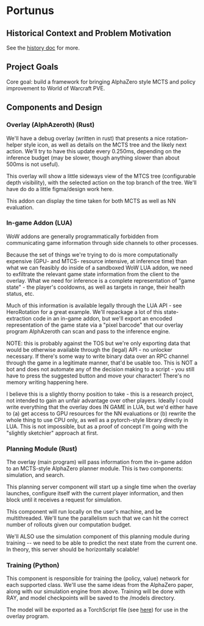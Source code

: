 # Portunus

## Historical Context and Problem Motivation
See the [history doc](HISTORY.md) for more.

## Project Goals
Core goal: build a framework for bringing AlphaZero style MCTS and policy improvement to World of Warcraft PVE.


## Components and Design
### Overlay (AlphAzeroth) (Rust)
We'll have a debug overlay (written in rust) that presents a nice rotation-helper style icon, as well as details on the MCTS tree and the likely next action. We'll try to have this update every 0.250ms, depending on the inference budget (may be slower, though anything slower than about 500ms is not useful).

This overlay will show a little sideways view of the MTCS tree (configurable depth visibility), with the selected action on the top branch of the tree. We'll have do do a little figma/design work here.

This addon can display the time taken for both MCTS as well as NN evaluation.

### In-game Addon  (LUA)
WoW addons are generally programmatically forbidden from communicating game information through side channels to other processes. 

Because the set of things we're trying to do is more computationally expensive (GPU- and MTCS- resource intensive, at inference time) than what we can feasibly do inside of a sandboxed WoW LUA addon,
we need to exfiltrate the relevant game state information from the client to the overlay. What we need for inference is a complete representation of "game state" - the player's cooldowns, as well as targets in range, their health status, etc.

Much of this information is available legally through the LUA API - see HeroRotation for a great example. We'll repackage a lot of this state-extraction code in an in-game addon, but we'll export an encoded representation of the game state via a "pixel barcode" that our overlay program AlphAzeroth can scan and pass to the inference engine.

NOTE: this is probably against the TOS but we're only exporting data that would be otherwise available through the (legal) API - no unlocker necessary. If there's some way to write binary data over an RPC channel through the game in a legitimate manner, that'd be usable too.
This is NOT a bot and does not automate any of the decision making to a script - you still have to press the suggested button and move your character! There's no memory writing happening here.

I believe this is a slightly thorny position to take - this is a research project, not intended to gain an unfair advantage over other players. Ideally I could write everything that the overlay does IN GAME in LUA, but we'd either have to (a) get access to GPU resources for the NN evaluations or (b) rewrite the whole thing to use CPU only, as well as a pytorch-style library directly in LUA. This is not impossible, but as a proof of concept I'm going with the "slightly sketchier" approach at first.

### Planning Module (Rust)
The overlay (main program) will pass information from the in-game addon to an MCTS-style AlphaZero planner module. This is two components: simulation, and search.

This planning server component will start up a single time when the overlay launches, configure itself with the current player information, and then block until it receives a request for simulation.

This component will run locally on the user's machine, and be multithreaded. We'll tune the parallelism such that we can hit the correct number of rollouts given our computation budget.

We'll ALSO use the simulation component of this planning module during training -- we need to be able to predict the next state from the current one. In theory, this server should be horizontally scalable!

### Training (Python)
This component is responsible for training the (policy, value) network for each supported class. We'll use the same ideas from the AlphaZero paper, along with our simulation engine from above. Training will be done with RAY, and model checkpoints will be saved to the /models directory.

The model will be exported as a TorchScript file (see [here](https://pytorch.org/docs/stable/jit.html)) for use in the overlay program.